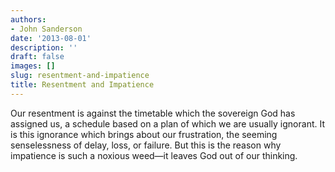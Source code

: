 ```yaml
---
authors:
- John Sanderson
date: '2013-08-01'
description: ''
draft: false
images: []
slug: resentment-and-impatience
title: Resentment and Impatience
---
```


Our resentment is against the timetable which the sovereign God has assigned us, a schedule based on a plan of which we are usually ignorant. It is this ignorance which brings about our frustration, the seeming senselessness of delay, loss, or failure. But this is the reason why impatience is such a noxious weed—it leaves God out of our thinking.